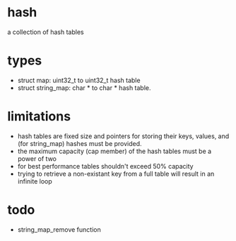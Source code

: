 # hash
a collection of hash tables

# types
- struct map: uint32_t to uint32_t hash table
- struct string_map: char * to char * hash table.

# limitations
- hash tables are fixed size and pointers for storing their keys, values, and
(for string_map) hashes must be provided.
- the maximum capacity (cap member) of the hash tables must be a power of two
- for best performance tables shouldn't exceed 50% capacity
- trying to retrieve a non-existant key from a full table will result in an infinite loop

# todo
- string_map_remove function
